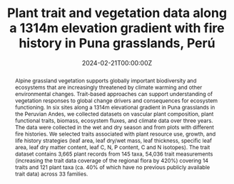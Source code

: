 ---
title: Plant trait and vegetation data along a 1314m elevation gradient with fire history in Puna grasslands, Perú
abstract: Alpine grassland vegetation supports globally important biodiversity and ecosystems that are increasingly threatened by climate warming and other environmental changes. Trait-based approaches can support understanding of vegetation responses to global change drivers and consequences for ecosystem functioning. In six sites along a 1314m elevational gradient in Puna grasslands in the Peruvian Andes, we collected datasets on vascular plant composition, plant functional traits, biomass, ecosystem fluxes, and climate data over three years. The data were collected in the wet and dry season and from plots with different fire histories. We selected traits associated with plant resource use, growth, and life history strategies (leaf area, leaf dry/wet mass, leaf thickness, specific leaf area, leaf dry matter content, leaf C, N, P content, C and N isotopes). The trait dataset contains 3,665 plant records from 145 taxa, 54,036 trait measurements (increasing the trait data coverage of the regional flora by 420%) covering 14 traits and 121 plant taxa (ca. 40% of which have no previous publicly available trait data) across 33 families.
authors:
- Aud H. Halbritter
- Vigdis Vandvik
- Sehoya H. Cotner
- William Farfan-Rios
- Brian S. Maitner
- Sean T. Michaletz
- Imma Oliveras Menor
- Richard J. Telford
- Adam Ccahuana
- Rudi Cruz
- Jhonatan Sallo-Bravo
- Paul Efren Santos-Andrade
- Lucely L. Vilca-Bustamante
- Matiss Castorena
- Julia Chacón-Labella
- Casper Tai Christiansen
- Sandra M. Duran
- Dagmar D. Egelkraut
- Ragnhild Gya
- Siri Vatsø Haugum
- Lorah Seltzer
- Miles R. Silman
- Tanya Strydom
- Marcus P. Spiegel
- Agustina Barros
- Kristine Birkeli
- Mickey Boakye
- Fernanda Chiappero
- Adam Chmurzynski
- Josef C. Garen
- Joseph Gaudard
- Tasha-Leigh J. Gauthier
- Sonya R. Geange
- Fiorella N. Gonzales
- Jonathan J. Henn
- Kristýna Hošková
- Anders Isaksen
- Laura H. Jessup
- Will Johnson
- Erik Kusch
- Kai Lepley
- Mackenzie Lift
- Trace E. Martyn
- Miguel Muñoz Mazon
- Sara L. Middleton
- Natalia L. Quinteros Casaverde
- Jocelyn Navarro
- Verónica Zepeda
- Korina Ocampo-Zuleta
- Andrea Carmeli Palomino-Cardenas
- Samuel Pastor Ploskonka
- Maria Elisa Pierfederici
- Verónica Pinelli
- Jess Rickenback
- Ruben E. Roos
- Hilde Stokland Rui
- Eugenia Sanchez Diaz
- Andrea Sánchez-Tapia
- Alyssa Smith
- Erickson Urquiaga-Flores
- Jonathan von Oppen 
- Brian J. Enquist
date: "2024-02-21T00:00:00Z"
doi: ""
featured: false
projects:
# - 
publication: "Nature Scientific Data"
# publication_short: ""
publication_types: # 1 = conference paper, 2 = journal article, 3 = preprint, 4 = conference paper, 5 = book, 6 = Book section, 7 = Thesis, 8 = patent
- "2"
# publishDate: "2024-02-21T00:00:00Z"
tags:
- Data Base
- Plant Functional Traits
# url_code: https://github.com/ErikKusch/Vegetation-Memory
# url_dataset: ''
url_pdf: http://dx.doi.org/10.1038/s41597-024-02980-3
# url_poster: /media/poster/2020_ISEC/Poster - Global Dryland Vegetation Memory.pdf
# url_project: ""
# url_slides: ""
# url_source: '#'
# url_video: '#'
summary: Plant Functional Trait Campaign Dataset from the Peruvian Andes.
---